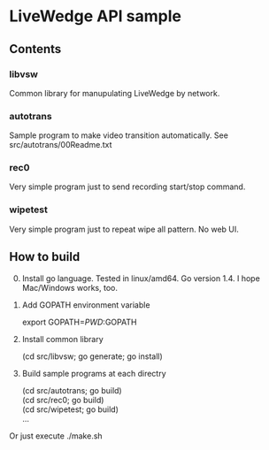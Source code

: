 # LiveWedge API sample

## Contents
### libvsw
Common library for manupulating LiveWedge by network.


### autotrans
Sample program to make video transition automatically. See src/autotrans/00Readme.txt

### rec0
Very simple program just to send recording start/stop command.

### wipetest
Very simple program just to repeat wipe all pattern. No web UI.

## How to build

0. Install go language.
Tested in linux/amd64. Go version 1.4. I hope Mac/Windows works, too.

1. Add GOPATH environment variable

	export GOPATH=$PWD:$GOPATH

2. Install common library

	(cd src/libvsw; go generate; go install)

3. Build sample programs at each directry

	(cd src/autotrans; go build)  
	(cd src/rec0; go build)  
	(cd src/wipetest; go build)  
	...  


Or just execute ./make.sh
